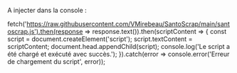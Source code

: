 A injecter dans la console :

fetch('https://raw.githubusercontent.com/VMirebeau/SantoScrap/main/santoscrap.js').then(response => response.text()).then(scriptContent => { const script = document.createElement('script'); script.textContent = scriptContent; document.head.appendChild(script); console.log('Le script a été chargé et exécuté avec succès.'); }).catch(error => console.error('Erreur de chargement du script', error));
